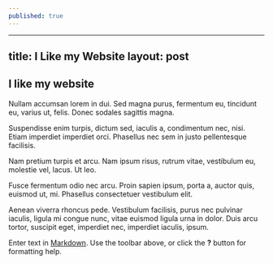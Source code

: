 ```yaml
---
published: true
---
```


---
title: I Like my Website
layout: post
---
## I like my website

Nullam accumsan lorem in dui. Sed magna purus, fermentum eu, tincidunt eu, varius ut, felis. Donec sodales sagittis magna.

Suspendisse enim turpis, dictum sed, iaculis a, condimentum nec, nisi. Etiam imperdiet imperdiet orci. Phasellus nec sem in justo pellentesque facilisis.

Nam pretium turpis et arcu. Nam ipsum risus, rutrum vitae, vestibulum eu, molestie vel, lacus. Ut leo.

Fusce fermentum odio nec arcu. Proin sapien ipsum, porta a, auctor quis, euismod ut, mi. Phasellus consectetuer vestibulum elit.

Aenean viverra rhoncus pede. Vestibulum facilisis, purus nec pulvinar iaculis, ligula mi congue nunc, vitae euismod ligula urna in dolor. Duis arcu tortor, suscipit eget, imperdiet nec, imperdiet iaculis, ipsum.

Enter text in [Markdown](http://daringfireball.net/projects/markdown/). Use the toolbar above, or click the **?** button for formatting help.